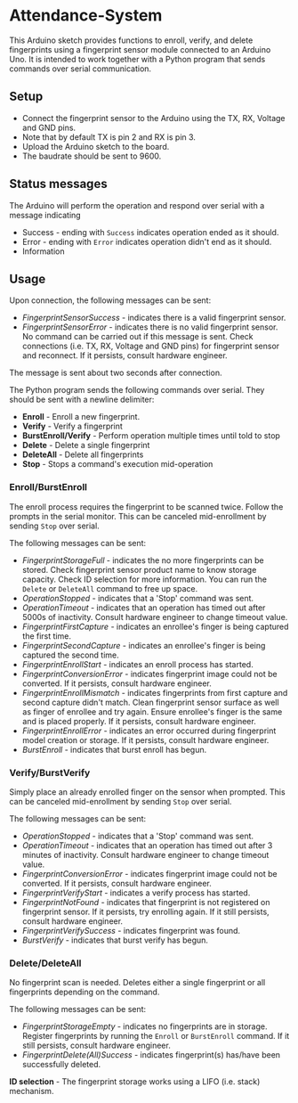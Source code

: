 # Attendance-System

This Arduino sketch provides functions to enroll, verify, and delete fingerprints using a fingerprint sensor module connected to an Arduino Uno. It is intended to work together with a Python program that sends commands over serial communication.

## Setup

- Connect the fingerprint sensor to the Arduino using the TX, RX, Voltage and GND pins.
- Note that by default TX is pin 2 and RX is pin 3.
- Upload the Arduino sketch to the board.
- The baudrate should be sent to 9600.

## Status messages

The Arduino will perform the operation and respond over serial with a message indicating

- Success - ending with `Success` indicates operation ended as it should.
- Error - ending with `Error` indicates operation didn't end as it should.
- Information

## Usage

Upon connection, the following messages can be sent:

- _FingerprintSensorSuccess_ - indicates there is a valid fingerprint sensor.
- _FingerprintSensorError_ - indicates there is no valid fingerprint sensor. No command can be carried out if this message is sent. Check connections (i.e. TX, RX, Voltage and GND pins) for fingerprint sensor and reconnect. If it persists, consult hardware engineer.

The message is sent about two seconds after connection.

The Python program sends the following commands over serial. They should be sent with a newline delimiter:

- **Enroll** - Enroll a new fingerprint.
- **Verify** - Verify a fingerprint
- **BurstEnroll/Verify** - Perform operation multiple times until told to stop
- **Delete** - Delete a single fingerprint
- **DeleteAll** - Delete all fingerprints
- **Stop** - Stops a command's execution mid-operation

### Enroll/BurstEnroll

The enroll process requires the fingerprint to be scanned twice. Follow the prompts in the serial monitor.
This can be canceled mid-enrollment by sending `Stop` over serial.

The following messages can be sent:

- _FingerprintStorageFull_ - indicates the no more fingerprints can be stored. Check fingerprint sensor product name to know storage capacity. Check ID selection for more information. You can run the `Delete` or `DeleteAll` command to free up space.
- _OperationStopped_ - indicates that a 'Stop' command was sent.
- _OperationTimeout_ - indicates that an operation has timed out after 5000s of inactivity. Consult hardware engineer to change timeout value.
- _FingerprintFirstCapture_ - indicates an enrollee's finger is being captured the first time.
- _FingerprintSecondCapture_ - indicates an enrollee's finger is being captured the second time.
- _FingerprintEnrollStart_ - indicates an enroll process has started.
- _FingerprintConversionError_ - indicates fingerprint image could not be converted. If it persists, consult hardware engineer.
- _FingerprintEnrollMismatch_ - indicates fingerprints from first capture and second capture didn't match. Clean fingerprint sensor surface as well as finger of enrollee and try again. Ensure enrollee's finger is the same and is placed properly. If it persists, consult hardware engineer.
- _FingerprintEnrollError_ - indicates an error occurred during fingerprint model creation or storage. If it persists, consult hardware engineer.
- _BurstEnroll_ - indicates that burst enroll has begun.

### Verify/BurstVerify

Simply place an already enrolled finger on the sensor when prompted.
This can be canceled mid-enrollment by sending `Stop` over serial.

The following messages can be sent:

- _OperationStopped_ - indicates that a 'Stop' command was sent.
- _OperationTimeout_ - indicates that an operation has timed out after 3 minutes of inactivity. Consult hardware engineer to change timeout value.
- _FingerprintConversionError_ - indicates fingerprint image could not be converted. If it persists, consult hardware engineer.
- _FingerprintVerifyStart_ - indicates a verify process has started.
- _FingerprintNotFound_ - indicates that fingerprint is not registered on fingerprint sensor. If it persists, try enrolling again. If it still persists, consult hardware engineer.
- _FingerprintVerifySuccess_ - indicates fingerprint was found.
- _BurstVerify_ - indicates that burst verify has begun.

### Delete/DeleteAll

No fingerprint scan is needed. Deletes either a single fingerprint or all fingerprints depending on the command.

The following messages can be sent:

- _FingerprintStorageEmpty_ - indicates no fingerprints are in storage. Register fingerprints by running the `Enroll` or `BurstEnroll` command. If it still persists, consult hardware engineer.
- _FingerprintDelete(All)Success_ - indicates fingerprint(s) has/have been successfully deleted.

**ID selection** - The fingerprint storage works using a LIFO (i.e. stack) mechanism.
